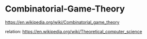 # Combinatorial-Game-Theory
https://en.wikipedia.org/wiki/Combinatorial_game_theory

relation: https://en.wikipedia.org/wiki/Theoretical_computer_science
